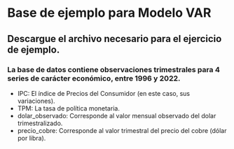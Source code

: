 # Base de ejemplo para Modelo VAR
## Descargue el archivo necesario para el ejercicio de ejemplo.
### La base de datos contiene observaciones trimestrales para 4 series de carácter económico, entre 1996 y 2022.
* IPC: El índice de Precios del Consumidor (en este caso, sus variaciones).
* TPM: La tasa de política monetaria.
* dolar_observado: Corresponde al valor mensual observado del dolar trimestralizado.
* precio_cobre: Corresponde al valor trimestral del precio del cobre (dólar por libra).
